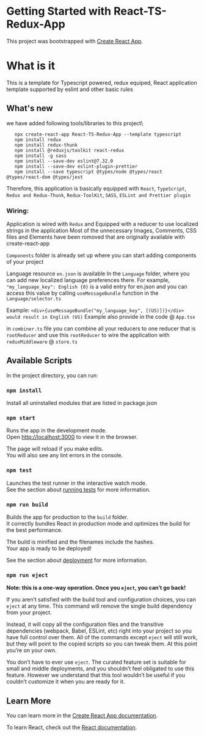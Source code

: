 # Getting Started with React-TS-Redux-App

This project was bootstrapped with [Create React App](https://github.com/facebook/create-react-app).

# What is it
This is a template for Typescript powered, redux equiped, React application template supported by eslint and other basic rules

## What's new
we have added following tools/libraries to this project\

```
   npx create-react-app React-TS-Redux-App --template typescript
   npm install redux
   npm install redux-thunk
   npm install @reduxjs/toolkit react-redux
   npm install -g sass
   npm install --save-dev eslint@7.32.0
   npm install --save-dev eslint-plugin-prettier
   npm install --save typescript @types/node @types/react @types/react-dom @types/jest
```
Therefore, this application is basically equipped with `React`, `TypeScript`, `Redux and Redux-Thunk`, `Redux-ToolKit`, `SASS`, `ESLint and Prettier plugin`

### Wiring: 
Application is wired with `Redux` and Equipped with a reducer to use localized strings in the application
Most of the unnecessary Images, Comments, CSS files and Elements have been romoved that are originally available with create-react-app

`Components` folder is already set up where you can start adding components of your project

Language resource `en.json` is available In the `Language` folder, where you can add new localized language preferences there.
For example, `"my_language_key": English {0}` is a valid entry for en.json and you can access this value by calling `useMessageBundle` function in the `Language/selector.ts`

Example: `<div>{useMessageBundle("my_language_key", [(US)])}</div> would result in English (US)` 
Example also provide in the code @ `App.tsx`

in `combiner.ts` file you can combine all your reducers to one reducer that is `rootReducer` and use this `rootReducer` to wire the application with `reduxMiddleware` @ `store.ts`

## Available Scripts

In the project directory, you can run:

### `npm install`
Install all uninstalled modules that are listed in package.json

### `npm start`

Runs the app in the development mode.\
Open [http://localhost:3000](http://localhost:3000) to view it in the browser.

The page will reload if you make edits.\
You will also see any lint errors in the console.

### `npm test`

Launches the test runner in the interactive watch mode.\
See the section about [running tests](https://facebook.github.io/create-react-app/docs/running-tests) for more information.

### `npm run build`

Builds the app for production to the `build` folder.\
It correctly bundles React in production mode and optimizes the build for the best performance.

The build is minified and the filenames include the hashes.\
Your app is ready to be deployed!

See the section about [deployment](https://facebook.github.io/create-react-app/docs/deployment) for more information.

### `npm run eject`

**Note: this is a one-way operation. Once you `eject`, you can’t go back!**

If you aren’t satisfied with the build tool and configuration choices, you can `eject` at any time. This command will remove the single build dependency from your project.

Instead, it will copy all the configuration files and the transitive dependencies (webpack, Babel, ESLint, etc) right into your project so you have full control over them. All of the commands except `eject` will still work, but they will point to the copied scripts so you can tweak them. At this point you’re on your own.

You don’t have to ever use `eject`. The curated feature set is suitable for small and middle deployments, and you shouldn’t feel obligated to use this feature. However we understand that this tool wouldn’t be useful if you couldn’t customize it when you are ready for it.

## Learn More

You can learn more in the [Create React App documentation](https://facebook.github.io/create-react-app/docs/getting-started).

To learn React, check out the [React documentation](https://reactjs.org/).
